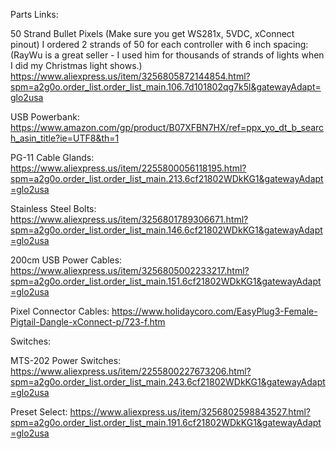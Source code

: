 Parts Links:

50 Strand Bullet Pixels (Make sure you get WS281x, 5VDC, xConnect pinout) I ordered 2 strands of 50 for each controller with 6 inch spacing:
(RayWu is a great seller - I used him for thousands of strands of lights when I did my Christmas light shows.)
  https://www.aliexpress.us/item/3256805872144854.html?spm=a2g0o.order_list.order_list_main.106.7d101802qg7k5l&gatewayAdapt=glo2usa
    
USB Powerbank:
  https://www.amazon.com/gp/product/B07XFBN7HX/ref=ppx_yo_dt_b_search_asin_title?ie=UTF8&th=1
    
PG-11 Cable Glands:
  https://www.aliexpress.us/item/2255800056118195.html?spm=a2g0o.order_list.order_list_main.213.6cf21802WDkKG1&gatewayAdapt=glo2usa
   

Stainless Steel Bolts:
  https://www.aliexpress.us/item/3256801789306671.html?spm=a2g0o.order_list.order_list_main.146.6cf21802WDkKG1&gatewayAdapt=glo2usa
  
200cm USB Power Cables:
  https://www.aliexpress.us/item/3256805002233217.html?spm=a2g0o.order_list.order_list_main.151.6cf21802WDkKG1&gatewayAdapt=glo2usa

Pixel Connector Cables:
  https://www.holidaycoro.com/EasyPlug3-Female-Pigtail-Dangle-xConnect-p/723-f.htm 

Switches:

MTS-202 Power Switches:
  https://www.aliexpress.us/item/2255800227673206.html?spm=a2g0o.order_list.order_list_main.243.6cf21802WDkKG1&gatewayAdapt=glo2usa
    
Preset Select:
  https://www.aliexpress.us/item/3256802598843527.html?spm=a2g0o.order_list.order_list_main.191.6cf21802WDkKG1&gatewayAdapt=glo2usa
    
